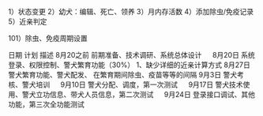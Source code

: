 1）状态变更
2）幼犬：编辑、死亡、领养
3）月内存活数
4）添加除虫/免疫记录
5）近亲判定


101）除虫、免疫周期设置

日期	计划	描述
8月20之前	前期准备、技术调研、系统总体设计	　
8月20日	系统登录、权限控制、警犬繁育功能（30%）	1、缺少详细的近亲计算方式
8月27日	警犬繁育功能、警犬配发、	在繁育期间除虫、疫苗等等的间隔
9月3日	警犬考核、警犬培训	　
9月10日	警犬分配、调度，第一次测试	　
9月17日	警犬技术使用、警犬立功信息、带犬人员信息，第二次测试	　
9月24日	登录接口调试、其他功能，第三次全功能测试	　
